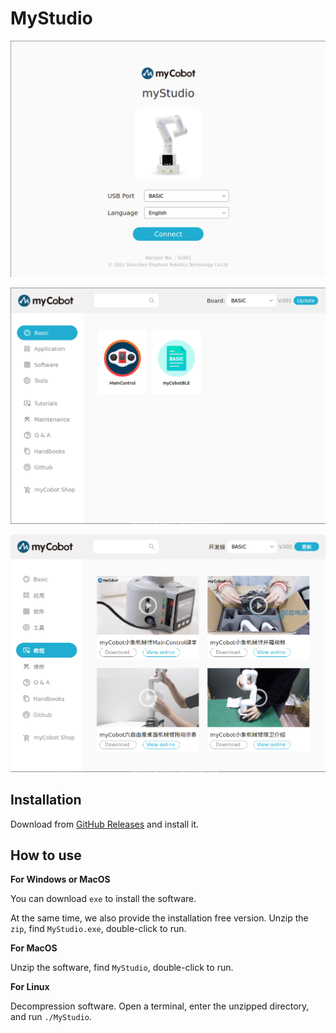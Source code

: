 # MyStudio

![demo 1](./res/Screenshot-1.png)

![demo 2](./res/Screenshot-2.png)

![demo 3](./res/Screenshot-3.png)

## Installation

Download from [GitHub Releases](https://github.com/elephantrobotics/MyStudio/releases) and install it.

## How to use

**For Windows or MacOS**

You can download `exe` to install the software.

At the same time, we also provide the installation free version. Unzip the `zip`, find `MyStudio.exe`, double-click to run.

**For MacOS**

Unzip the software, find `MyStudio`, double-click to run.

**For Linux**

Decompression software. Open a terminal, enter the unzipped directory, and run `./MyStudio`.
